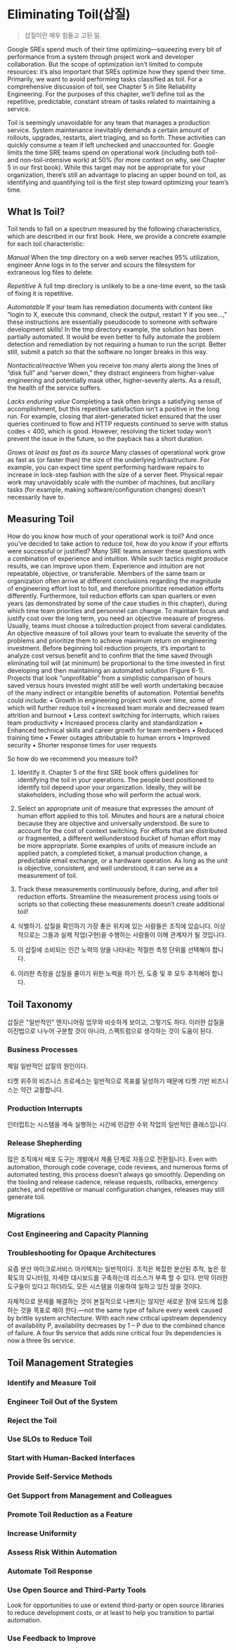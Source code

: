 # Eliminating Toil(삽질)

> 삽질이란 매우 힘들고 고된 일.

Google SREs spend much of their time optimizing—squeezing every bit of performance from a system through project work and developer collaboration. But the scope of optimization isn’t limited to compute resources: it’s also important that SREs optimize how they spend their time. Primarily, we want to avoid performing tasks classified as toil. For a comprehensive discussion of toil, see Chapter 5 in Site Reliability Engineering. For the purposes of this chapter, we’ll define toil as the repetitive, predictable, constant stream of tasks related to maintaining a service.

Toil is seemingly unavoidable for any team that manages a production service. System maintenance inevitably demands a certain amount of rollouts, upgrades, restarts, alert triaging, and so forth. These activities can quickly consume a team if left unchecked and unaccounted for. Google limits the time SRE teams spend on operational work (including both toil- and non-toil-intensive work) at 50% (for more context on why, see Chapter 5 in our first book). While this target may not be appropriate for your organization, there’s still an advantage to placing an upper bound on toil, as identifying and quantifying toil is the first step toward optimizing your team’s time.

## What Is Toil?

Toil tends to fall on a spectrum measured by the following characteristics, which are described in our first book. Here, we provide a concrete example for each toil characteristic:

*Manual*
When the tmp directory on a web server reaches 95% utilization, engineer Anne logs in to the server and scours the filesystem for extraneous log files to delete.

*Repetitive*
A full tmp directory is unlikely to be a one-time event, so the task of fixing it is repetitive.

*Automatable*
If your team has remediation documents with content like “login to X, execute this command, check the output, restart Y if you see…,” these instructions are essentially pseudocode to someone with software development skills! In the tmp
directory example, the solution has been partially automated. It would be even better to fully automate the problem detection and remediation by not requiring a human to run the script. Better still, submit a patch so that the software no longer breaks in this way.

*Nontactical/reactive*
When you receive too many alerts along the lines of “disk full” and “server down,” they distract engineers from higher-value engineering and potentially mask other, higher-severity alerts. As a result, the health of the service suffers.

*Lacks enduring value*
Completing a task often brings a satisfying sense of accomplishment, but this repetitive satisfaction isn’t a positive in the long run. For example, closing that alert-generated ticket ensured that the user queries continued to flow and HTTP requests continued to serve with status codes < 400, which is good. However, resolving the ticket today won’t prevent the issue in the future, so the payback has a short duration.

*Grows at least as fast as its source*
Many classes of operational work grow as fast as (or faster than) the size of the underlying infrastructure. For example, you can expect time spent performing hardware repairs to increase in lock-step fashion with the size of a server fleet. Physical repair work may unavoidably scale with the number of machines, but ancillary tasks (for example, making software/configuration changes) doesn’t necessarily have to.

## Measuring Toil

How do you know how much of your operational work is toil? And once you’ve decided
to take action to reduce toil, how do you know if your efforts were successful or
justified? Many SRE teams answer these questions with a combination of experience
and intuition. While such tactics might produce results, we can improve upon them.
Experience and intuition are not repeatable, objective, or transferable. Members of the
same team or organization often arrive at different conclusions regarding the magnitude
of engineering effort lost to toil, and therefore prioritize remediation efforts differently.
Furthermore, toil reduction efforts can span quarters or even years (as
demonstrated by some of the case studies in this chapter), during which time team
priorities and personnel can change. To maintain focus and justify cost over the long
term, you need an objective measure of progress. Usually, teams must choose a toilreduction
project from several candidates. An objective measure of toil allows your
team to evaluate the severity of the problems and prioritize them to achieve maximum
return on engineering investment.
Before beginning toil reduction projects, it’s important to analyze cost versus benefit
and to confirm that the time saved through eliminating toil will (at minimum) be
proportional to the time invested in first developing and then maintaining an automated
solution (Figure 6-1). Projects that look “unprofitable” from a simplistic comparison
of hours saved versus hours invested might still be well worth undertaking
because of the many indirect or intangible benefits of automation. Potential benefits
could include:
• Growth in engineering project work over time, some of which will further reduce
toil
• Increased team morale and decreased team attrition and burnout
• Less context switching for interrupts, which raises team productivity
• Increased process clarity and standardization
• Enhanced technical skills and career growth for team members
• Reduced training time
• Fewer outages attributable to human errors
• Improved security
• Shorter response times for user requests

So how do we recommend you measure toil?

1. Identify it. Chapter 5 of the first SRE book offers guidelines for identifying the toil in your operations. The people best positioned to identify toil depend upon your organization. Ideally, they will be stakeholders, including those who will perform the actual work.
2. Select an appropriate unit of measure that expresses the amount of human effort applied to this toil. Minutes and hours are a natural choice because they are objective and universally understood. Be sure to account for the cost of context switching. For efforts that are distributed or fragmented, a different wellunderstood bucket of human effort may be more appropriate. Some examples of units of measure include an applied patch, a completed ticket, a manual production change, a predictable email exchange, or a hardware operation. As long as the unit is objective, consistent, and well understood, it can serve as a measurement of toil.
3. Track these measurements continuously before, during, and after toil reduction efforts. Streamline the measurement process using tools or scripts so that collecting these measurements doesn’t create additional toil!

1. 식별하기. 삽질을 확인하기 가장 좋은 위치에 있는 사람들은 조직에 있습니다. 이상적으로는 그들과 실제 작업(구현)을 수행하는 사람들이 이해 관계자가 될 것입니다.
2. 이 삽질에 소비되는 인간 노력의 양을 나타내는 적절한 측정 단위를 선택해야 합니다.
3. 이러한 측정을 삽질을 줄이기 위한 노력을 하기 전, 도중 및 후 모두 추적해야 합니다.

## Toil Taxonomy

삽질은 "일반적인" 엔지니어링 업무와 비슷하게 보이고, 그렇기도 하다. 이러한 삽질을 이진법으로 나누어 구분할 것이 아니라, 스펙트럼으로 생각하는 것이 도움이 된다.

### Business Processes

제일 일반적인 삽질의 원인이다.

티켓 위주의 비즈니스 프로세스는 일반적으로 목표를 달성하기 때문에 티켓 기반 비즈니스는 약간 교활합니다.

### Production Interrupts

인터럽트는 시스템을 계속 실행하는 시간에 민감한 수위 작업의 일반적인 클래스입니다.

### Release Shepherding

많은 조직에서 배포 도구는 개발에서 제품 단계로 자동으로 전환됩니다. Even with automation, thorough code coverage, code reviews, and numerous forms of automated testing, this process doesn’t always go smoothly. Depending on the tooling and release cadence, release requests, rollbacks, emergency patches, and repetitive or manual configuration changes, releases may still generate toil.

### Migrations

### Cost Engineering and Capacity Planning

### Troubleshooting for Opaque Architectures

요즘 분산 마이크로서비스 아키텍처는 일반적이다. 조직은 복잡한 분산된 추적, 높은 정확도의 모니터링, 자세한 대시보드를 구축하는데 리소스가 부족 할 수 있다. 만약 이러한 도구들이 있다고 하더라도, 모든 시스템을 이용하여 일하고 있진 않을 것이다.

자체적으로 문제를 해결하는 것이 본질적으로 나쁘지는 않지만 새로운 장애 모드에 집중하는 것을 목표로 해야 한다.—not the same type of failure every week caused by brittle system architecture. With each new critical upstream dependency of availability P, availability decreases by 1 – P due to the combined chance of failure. A four 9s service that adds nine critical four 9s dependencies is now a three 9s service.

## Toil Management Strategies

### Identify and Measure Toil

### Engineer Toil Out of the System

### Reject the Toil

### Use SLOs to Reduce Toil

### Start with Human-Backed Interfaces

### Provide Self-Service Methods

### Get Support from Management and Colleagues

### Promote Toil Reduction as a Feature

### Increase Uniformity

### Assess Risk Within Automation

### Automate Toil Response

### Use Open Source and Third-Party Tools

Look for opportunities to use or extend third-party or open source libraries to reduce development costs, or at least to help you transition to partial automation.

### Use Feedback to Improve
